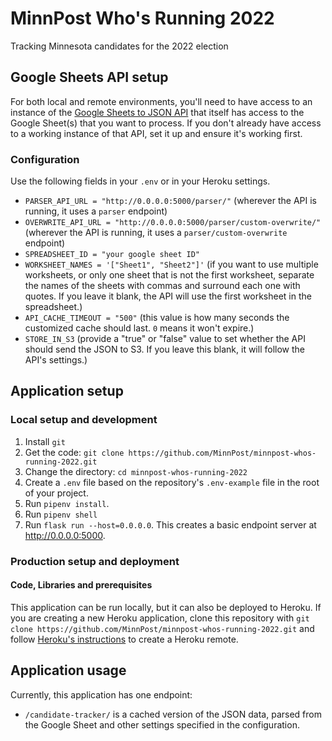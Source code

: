 # MinnPost Who's Running 2022

Tracking Minnesota candidates for the 2022 election

## Google Sheets API setup

For both local and remote environments, you'll need to have access to an instance of the [Google Sheets to JSON API](https://github.com/MinnPost/google-sheet-to-json-api) that itself has access to the Google Sheet(s) that you want to process. If you don't already have access to a working instance of that API, set it up and ensure it's working first.

### Configuration

Use the following fields in your `.env` or in your Heroku settings.

- `PARSER_API_URL = "http://0.0.0.0:5000/parser/"` (wherever the API is running, it uses a `parser` endpoint)
- `OVERWRITE_API_URL = "http://0.0.0.0:5000/parser/custom-overwrite/"` (wherever the API is running, it uses a `parser/custom-overwrite` endpoint)
- `SPREADSHEET_ID = "your google sheet ID"`
- `WORKSHEET_NAMES = '["Sheet1", "Sheet2"]'` (if you want to use multiple worksheets, or only one sheet that is not the first worksheet, separate the names of the sheets with commas and surround each one with quotes. If you leave it blank, the API will use the first worksheet in the spreadsheet.)
- `API_CACHE_TIMEOUT = "500"` (this value is how many seconds the customized cache should last. `0` means it won't expire.)
- `STORE_IN_S3` (provide a "true" or "false" value to set whether the API should send the JSON to S3. If you leave this blank, it will follow the API's settings.)

## Application setup

### Local setup and development

1. Install `git`
1. Get the code: `git clone https://github.com/MinnPost/minnpost-whos-running-2022.git`
1. Change the directory: `cd minnpost-whos-running-2022`
1. Create a `.env` file based on the repository's `.env-example` file in the root of your project.
1. Run `pipenv install`.
1. Run `pipenv shell`
1. Run `flask run --host=0.0.0.0`. This creates a basic endpoint server at http://0.0.0.0:5000.

### Production setup and deployment

#### Code, Libraries and prerequisites

This application can be run locally, but it can also be deployed to Heroku. If you are creating a new Heroku application, clone this repository with `git clone https://github.com/MinnPost/minnpost-whos-running-2022.git` and follow [Heroku's instructions](https://devcenter.heroku.com/articles/git#creating-a-heroku-remote) to create a Heroku remote.

## Application usage

Currently, this application has one endpoint:

- `/candidate-tracker/` is a cached version of the JSON data, parsed from the Google Sheet and other settings specified in the configuration.
